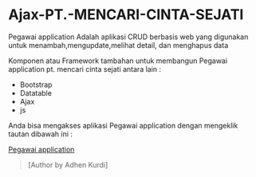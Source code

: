 # Ajax-PT.-MENCARI-CINTA-SEJATI
Pegawai application Adalah aplikasi CRUD berbasis web yang digunakan untuk menambah,mengupdate,melihat detail, dan menghapus data

Komponen atau Framework tambahan  untuk membangun Pegawai application pt. mencari cinta sejati antara lain :

* Bootstrap
* Datatable
* Ajax
* js

Anda bisa mengakses aplikasi Pegawai application dengan mengeklik tautan dibawah ini :

[Pegawai application](https://pegawai-app.herokuapp.com/frontend/index.html)


> [Author by Adhen Kurdi] 
